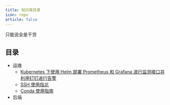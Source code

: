 ```yaml
---
title: 知识库目录
icon: repo
article: false
---
```


只能说全是干货

## 目录

- 运维
  - [Kubernetes 下使用 Helm 部署 Prometheus 和 Grafana 进行监测接口并利用钉钉进行告警](ops/prometheus-with-dingtalk.md)
  - [SSH 使用指北](ops/use-ssh.md)
  - [Conda 使用指南](ops/use-conda.md)
- 后端
